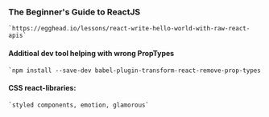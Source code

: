 


 ### The Beginner's Guide to ReactJS
  
    `https://egghead.io/lessons/react-write-hello-world-with-raw-react-apis`


 #### Additioal dev tool helping with wrong PropTypes
    `npm install --save-dev babel-plugin-transform-react-remove-prop-types

 #### CSS react-libraries: 
 
    `styled components, emotion, glamorous`
